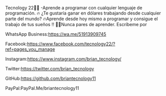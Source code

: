 Tecnology 22👨‍💻
-Aprende a programar con cualquier lenguaje de programación.
🔥 ¿Te gustaría ganar en dólares trabajando desde cualquier parte del mundo?
🔥Aprende desde hoy mismo a programar y consigue el trabajo de tus sueños !!
👨‍💻Nunca pares de aprender.
Escríbeme por

WhatsApp Business:https://wa.me/51913909745

Facebook:https://www.facebook.com/tecnology22/?ref=pages_you_manage

Instagram:https://www.instagram.com/brian_tecnology/

Twitter:https://twitter.com/brian_tecnology

GitHub:https://github.com/briantecnology11

PayPal:PayPal.Me/briantecnology11
